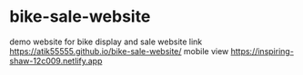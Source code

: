 # bike-sale-website
demo website for bike display and sale
website link https://atik55555.github.io/bike-sale-website/
mobile view https://inspiring-shaw-12c009.netlify.app
